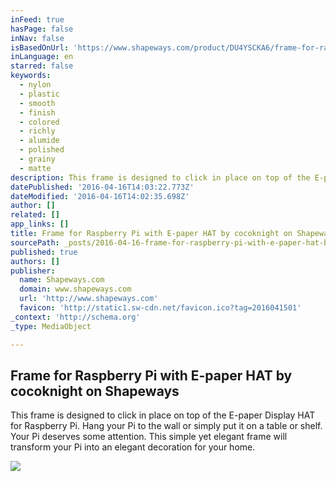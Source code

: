 ```yaml
---
inFeed: true
hasPage: false
inNav: false
isBasedOnUrl: 'https://www.shapeways.com/product/DU4YSCKA6/frame-for-raspberry-pi-with-e-paper-hat'
inLanguage: en
starred: false
keywords:
  - nylon
  - plastic
  - smooth
  - finish
  - colored
  - richly
  - alumide
  - polished
  - grainy
  - matte
description: This frame is designed to click in place on top of the E-paper Display HAT for Raspberry Pi. Hang your Pi to the wall or simply put it on a table or shelf. Your Pi deserves some attention. This simple yet elegant frame will transform your Pi into an elegant decoration for your home.
datePublished: '2016-04-16T14:03:22.773Z'
dateModified: '2016-04-16T14:02:35.698Z'
author: []
related: []
app_links: []
title: Frame for Raspberry Pi with E-paper HAT by cocoknight on Shapeways
sourcePath: _posts/2016-04-16-frame-for-raspberry-pi-with-e-paper-hat-by-cocoknight-on-sha.md
published: true
authors: []
publisher:
  name: Shapeways.com
  domain: www.shapeways.com
  url: 'http://www.shapeways.com'
  favicon: 'http://static1.sw-cdn.net/favicon.ico?tag=2016041501'
_context: 'http://schema.org'
_type: MediaObject

---
```

<article style=""><h1>Frame for Raspberry Pi with E-paper HAT by cocoknight on Shapeways</h1><p>This frame is designed to click in place on top of the E-paper Display HAT for Raspberry Pi. Hang your Pi to the wall or simply put it on a table or shelf. Your Pi deserves some attention. This simple yet elegant frame will transform your Pi into an elegant decoration for your home.</p><img src="https://s3-us-west-2.amazonaws.com/the-grid-img/p/724bd4308a6692262e31f1c9531a92b1e5a3ba50.jpg" /></article>
